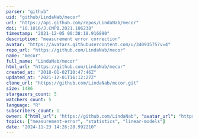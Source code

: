 ```yaml
---
parser: "github"
uid: "github/LindaNab/mecor"
url: "https://api.github.com/repos/LindaNab/mecor"
doi: "10.1016/J.CMPB.2021.106238"
timestamp: "2021-12-05 00:38:18.916890"
description: "measurement error correction"
avatar: "https://avatars.githubusercontent.com/u/34091575?v=4"
repo_url: "https://github.com/LindaNab/mecor"
name: "mecor"
full_name: "LindaNab/mecor"
html_url: "https://github.com/LindaNab/mecor"
created_at: "2018-01-02T10:47:46Z"
updated_at: "2021-12-01T16:12:27Z"
clone_url: "https://github.com/LindaNab/mecor.git"
size: 1486
stargazers_count: 5
watchers_count: 5
language: "R"
subscribers_count: 1
owner: {"html_url": "https://github.com/LindaNab", "avatar_url": "https://avatars.githubusercontent.com/u/34091575?v=4", "login": "LindaNab", "type": "User"}
topics: ["measurement-error", "statistics", "linear-models"]
date: "2024-11-23 14:26:28.992210"
---
```

